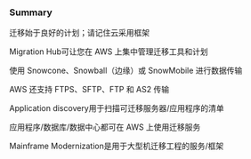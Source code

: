 ### Summary

迁移始于良好的计划；请记住云采用框架 

Migration Hub可让您在 AWS 上集中管理迁移工具和计划 

使用 Snowcone、Snowball（边缘）或 SnowMobile 进行数据传输 

AWS 还支持 FTPS、SFTP、FTP 和 AS2 传输 

Application discovery用于扫描可迁移服务器/应用程序的清单 

应用程序/数据库/数据中心都可在 AWS 上使用迁移服务 

Mainframe Modernization是用于大型机迁移工程的服务/框架